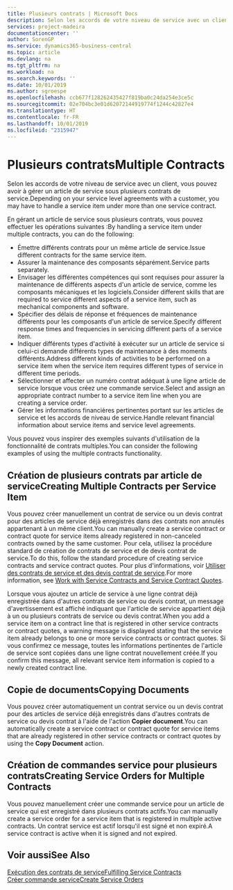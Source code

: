 ```yaml
---
title: Plusieurs contrats | Microsoft Docs
description: Selon les accords de votre niveau de service avec un client, vous pouvez avoir à gérer un article de service sous plusieurs contrats de service.
services: project-madeira
documentationcenter: ''
author: SorenGP
ms.service: dynamics365-business-central
ms.topic: article
ms.devlang: na
ms.tgt_pltfrm: na
ms.workload: na
ms.search.keywords: ''
ms.date: 10/01/2019
ms.author: sgroespe
ms.openlocfilehash: ccb677f128262435427f819ba0c24da254e3ce5c
ms.sourcegitcommit: 02e704bc3e01d62072144919774f1244c42827e4
ms.translationtype: HT
ms.contentlocale: fr-FR
ms.lasthandoff: 10/01/2019
ms.locfileid: "2315947"
---
```

# <a name="multiple-contracts"></a><span data-ttu-id="5bc5a-103">Plusieurs contrats</span><span class="sxs-lookup"><span data-stu-id="5bc5a-103">Multiple Contracts</span></span>
<span data-ttu-id="5bc5a-104">Selon les accords de votre niveau de service avec un client, vous pouvez avoir à gérer un article de service sous plusieurs contrats de service.</span><span class="sxs-lookup"><span data-stu-id="5bc5a-104">Depending on your service level agreements with a customer, you may have to handle a service item under more than one service contract.</span></span>  
  
<span data-ttu-id="5bc5a-105">En gérant un article de service sous plusieurs contrats, vous pouvez effectuer les opérations suivantes :</span><span class="sxs-lookup"><span data-stu-id="5bc5a-105">By handling a service item under multiple contracts, you can do the following:</span></span>  
  
* <span data-ttu-id="5bc5a-106">Émettre différents contrats pour un même article de service.</span><span class="sxs-lookup"><span data-stu-id="5bc5a-106">Issue different contracts for the same service item.</span></span>  
* <span data-ttu-id="5bc5a-107">Assurer la maintenance des composants séparément.</span><span class="sxs-lookup"><span data-stu-id="5bc5a-107">Service parts separately.</span></span>  
* <span data-ttu-id="5bc5a-108">Envisager les différentes compétences qui sont requises pour assurer la maintenance de différents aspects d'un article de service, comme les composants mécaniques et les logiciels.</span><span class="sxs-lookup"><span data-stu-id="5bc5a-108">Consider different skills that are required to service different aspects of a service item, such as mechanical components and software.</span></span>  
* <span data-ttu-id="5bc5a-109">Spécifier des délais de réponse et fréquences de maintenance différents pour les composants d'un article de service.</span><span class="sxs-lookup"><span data-stu-id="5bc5a-109">Specify different response times and frequencies in servicing different parts of a service item.</span></span>  
* <span data-ttu-id="5bc5a-110">Indiquer différents types d'activité à exécuter sur un article de service si celui-ci demande différents types de maintenance à des moments différents.</span><span class="sxs-lookup"><span data-stu-id="5bc5a-110">Address different kinds of activities to be performed on a service item when the service item requires different types of service in different time periods.</span></span>  
* <span data-ttu-id="5bc5a-111">Sélectionner et affecter un numéro contrat adéquat à une ligne article de service lorsque vous créez une commande service.</span><span class="sxs-lookup"><span data-stu-id="5bc5a-111">Select and assign an appropriate contract number to a service item line when you are creating a service order.</span></span>  
* <span data-ttu-id="5bc5a-112">Gérer les informations financières pertinentes portant sur les articles de service et les accords de niveau de service.</span><span class="sxs-lookup"><span data-stu-id="5bc5a-112">Handle relevant financial information about service items and service level agreements.</span></span>  
  
<span data-ttu-id="5bc5a-113">Vous pouvez vous inspirer des exemples suivants d'utilisation de la fonctionnalité de contrats multiples.</span><span class="sxs-lookup"><span data-stu-id="5bc5a-113">You can consider the following examples of using the multiple contracts functionality.</span></span>  
  
## <a name="creating-multiple-contracts-per-service-item"></a><span data-ttu-id="5bc5a-114">Création de plusieurs contrats par article de service</span><span class="sxs-lookup"><span data-stu-id="5bc5a-114">Creating Multiple Contracts per Service Item</span></span>  
<span data-ttu-id="5bc5a-115">Vous pouvez créer manuellement un contrat de service ou un devis contrat pour des articles de service déjà enregistrés dans des contrats non annulés appartenant à un même client.</span><span class="sxs-lookup"><span data-stu-id="5bc5a-115">You can manually create a service contract or contract quote for service items already registered in non-canceled contracts owned by the same customer.</span></span> <span data-ttu-id="5bc5a-116">Pour cela, utilisez la procédure standard de création de contrats de service et de devis contrat de service.</span><span class="sxs-lookup"><span data-stu-id="5bc5a-116">To do this, follow the standard procedure of creating service contracts and service contract quotes.</span></span> <span data-ttu-id="5bc5a-117">Pour plus d'informations, voir [Utiliser des contrats de service et des devis contrat de service](service-how-to-create-service-contracts-and-service-contract-quotes.md).</span><span class="sxs-lookup"><span data-stu-id="5bc5a-117">For more information, see [Work with Service Contracts and Service Contract Quotes](service-how-to-create-service-contracts-and-service-contract-quotes.md).</span></span>  
  
<span data-ttu-id="5bc5a-118">Lorsque vous ajoutez un article de service à une ligne contrat déjà enregistrée dans d'autres contrats de service ou devis contrat, un message d'avertissement est affiché indiquant que l'article de service appartient déjà à un ou plusieurs contrats de service ou devis contrat.</span><span class="sxs-lookup"><span data-stu-id="5bc5a-118">When you add a service item on a contract line that is registered in other service contracts or contract quotes, a warning message is displayed stating that the service item already belongs to one or more service contracts or contract quotes.</span></span> <span data-ttu-id="5bc5a-119">Si vous confirmez ce message, toutes les informations pertinentes de l'article de service sont copiées dans une ligne contrat nouvellement créée.</span><span class="sxs-lookup"><span data-stu-id="5bc5a-119">If you confirm this message, all relevant service item information is copied to a newly created contract line.</span></span>  
  
## <a name="copying-documents"></a><span data-ttu-id="5bc5a-120">Copie de documents</span><span class="sxs-lookup"><span data-stu-id="5bc5a-120">Copying Documents</span></span>  
<span data-ttu-id="5bc5a-121">Vous pouvez créer automatiquement un contrat service ou un devis contrat pour des articles de service déjà enregistrés dans d'autres contrats de service ou devis contrat à l'aide de l'action **Copier document**.</span><span class="sxs-lookup"><span data-stu-id="5bc5a-121">You can automatically create a service contract or contract quote for service items that are already registered in other service contracts or contract quotes by using the **Copy Document** action.</span></span>  
  
## <a name="creating-service-orders-for-multiple-contracts"></a><span data-ttu-id="5bc5a-122">Création de commandes service pour plusieurs contrats</span><span class="sxs-lookup"><span data-stu-id="5bc5a-122">Creating Service Orders for Multiple Contracts</span></span>  
<span data-ttu-id="5bc5a-123">Vous pouvez manuellement créer une commande service pour un article de service qui est enregistré dans plusieurs contrats actifs.</span><span class="sxs-lookup"><span data-stu-id="5bc5a-123">You can manually create a service order for a service item that is registered in multiple active contracts.</span></span> <span data-ttu-id="5bc5a-124">Un contrat service est actif lorsqu'il est signé et non expiré.</span><span class="sxs-lookup"><span data-stu-id="5bc5a-124">A service contract is active when it is signed and not expired.</span></span>  
  
## <a name="see-also"></a><span data-ttu-id="5bc5a-125">Voir aussi</span><span class="sxs-lookup"><span data-stu-id="5bc5a-125">See Also</span></span>  
[<span data-ttu-id="5bc5a-126">Exécution des contrats de service</span><span class="sxs-lookup"><span data-stu-id="5bc5a-126">Fulfilling Service Contracts</span></span>](service-fulfill-service-contracts.md)  
[<span data-ttu-id="5bc5a-127">Créer commande service</span><span class="sxs-lookup"><span data-stu-id="5bc5a-127">Create Service Orders</span></span>](service-how-to-create-service-orders.md)  

